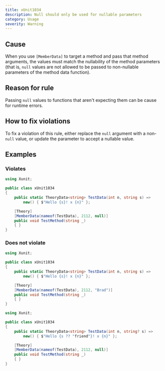 ```yaml
---
title: xUnit1034
description: Null should only be used for nullable parameters
category: Usage
severity: Warning
---
```


## Cause

When you use `[MemberData]` to target a method and pass that method arguments, the values must match
the nullability of the method parameters (that is, `null` values are not allowed to be passed to
non-nullable parameters of the method data function).

## Reason for rule

Passing `null` values to functions that aren't expecting them can be cause for runtime errors.

## How to fix violations

To fix a violation of this rule, either replace the `null` argument with a non-`null` value, or
update the parameter to accept a nullable value.

## Examples

### Violates

```csharp
using Xunit;

public class xUnit1034
{
    public static TheoryData<string> TestData(int n, string s) =>
        new() { $"Hello {s}! x {n}" };

    [Theory]
    [MemberData(nameof(TestData), 2112, null)]
    public void TestMethod(string _)
    { }
}
```

### Does not violate

```csharp
using Xunit;

public class xUnit1034
{
    public static TheoryData<string> TestData(int n, string s) =>
        new() { $"Hello {s}! x {n}" };

    [Theory]
    [MemberData(nameof(TestData), 2112, "Brad")]
    public void TestMethod(string _)
    { }
}
```

```csharp
using Xunit;

public class xUnit1034
{
    public static TheoryData<string> TestData(int n, string? s) =>
        new() { $"Hello {s ?? "friend"}! x {n}" };

    [Theory]
    [MemberData(nameof(TestData), 2112, null)]
    public void TestMethod(string _)
    { }
}
```

